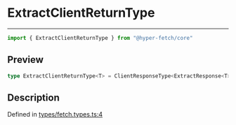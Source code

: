

# ExtractClientReturnType

<div class="api-docs__separator" data-reactroot="">

---

</div><div class="api-docs__import" data-reactroot="">

```ts
import { ExtractClientReturnType } from "@hyper-fetch/core"
```

</div><div class="api-docs__section">

## Preview

</div><div class="api-docs__preview type single">

```ts
type ExtractClientReturnType<T> = ClientResponseType<ExtractResponse<T>, ExtractError<T>>;
```

</div><div class="api-docs__section">

## Description

</div><div class="api-docs__description"><span class="api-docs__do-not-parse">



</span></div><p class="api-docs__definition">

Defined in [types/fetch.types.ts:4](https://github.com/BetterTyped/hyper-fetch/blob/479dcad6/packages/core/src/types/fetch.types.ts#L4)

</p>